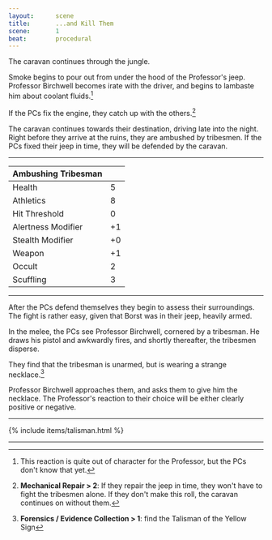```yaml
---
layout:      scene
title:       ...and Kill Them
scene:       1
beat:        procedural
---
```



The caravan continues through the jungle.

Smoke begins to pour out from under the hood of the Professor's jeep.
Professor Birchwell becomes irate with the driver,
and begins to lambaste him about coolant fluids.[^prof]

If the PCs fix the engine, they catch up with the others.[^repair]

The caravan continues towards their destination, driving late into the night.
Right before they arrive at the ruins, they are ambushed by tribesmen.
If the PCs fixed their jeep in time, they will be defended by the caravan.


---

| Ambushing Tribesman |    |
|---------------------|----|
| Health              | 5  |
| Athletics           | 8  |
| Hit Threshold       | 0  |
| Alertness Modifier  | +1 |
| Stealth Modifier    | +0 |
| Weapon              | +1 |
| Occult              | 2  |
| Scuffling           | 3  |

---


After the PCs defend themselves they begin to assess their surroundings.
The fight is rather easy, given that Borst was in their jeep, heavily armed.


In the melee, the PCs see Professor Birchwell, cornered by a tribesman.
He draws his pistol and awkwardly fires, and shortly thereafter, the tribesmen disperse.

They find that the tribesman is unarmed, but is wearing a strange necklace.[^body]

Professor Birchwell approaches them, and asks them to give him the necklace.
The Professor's reaction to their choice will be either clearly positive or negative.

---

{% include items/talisman.html %}

---


[^prof]:
	This reaction is quite out of character for the Professor,
	but the PCs don't know that yet.

[^repair]:
	**Mechanical Repair > 2**:
	If they repair the jeep in time, they won't have to fight the tribesmen alone.
	If they don't make this roll, the caravan continues on without them.

[^body]:
	**Forensics / Evidence Collection > 1**:
	find the Talisman of the Yellow Sign







